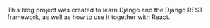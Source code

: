 This blog project was created to learn Django and the Django REST framework, as well as how to use it together with React.
